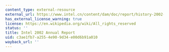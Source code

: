```yaml
---
content_type: external-resource
external_url: https://www.intel.cn/content/dam/doc/report/history-2002-annual-report.pdf
has_external_license_warning: true
license: https://en.wikipedia.org/wiki/All_rights_reserved
status: ''
title: Intel 2002 Annual Report
uid: c3ae1fb7-a255-4e90-9d34-e00d6b91a010
wayback_url: ''
---
```

